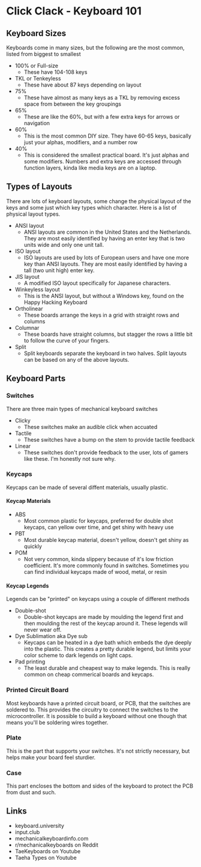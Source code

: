 # Click Clack - Keyboard 101

## Keyboard Sizes
Keyboards come in many sizes, but the following are the most common, listed from biggest to smallest

- 100% or Full-size
    - These have 104-108 keys
- TKL or Tenkeyless
    - These have about 87 keys depending on layout 
- 75% 
    - These have almost as many keys as a TKL by removing excess space from between the key groupings
- 65%
    - These are like the 60%, but with a few extra keys for arrows or navigation
- 60% 
    - This is the most common DIY size. They have 60-65 keys, basically just your alphas, modifiers, and a number row
- 40%
    - This is considered the smallest practical board. It's just alphas and some modifiers. Numbers and extra keys are accessed through function layers, kinda like media keys are on a laptop.

## Types of Layouts
There are lots of keyboard layouts, some change the physical layout of the keys and some just which key types which character. Here is a list of physical layout types.

- ANSI layout
    - ANSI layouts are common in the United States and the Netherlands. They are most easily identified by having an enter key that is two units wide and only one unit tall.
- ISO layout
    - ISO layouts are used by lots of European users and have one more key than ANSI layouts. They are most easily identified by having a tall (two unit high) enter key.
- JIS layout
    - A modified ISO layout specifically for Japanese characters.
- Winkeyless layout
    - This is the ANSI layout, but without a Windows key, found on the Happy Hacking Keyboard
- Ortholinear
    - These boards arrange the keys in a grid with straight rows and columns
- Columnar
    - These boards have straight columns, but stagger the rows a little bit to follow the curve of your fingers.
- Split
    - Split keyboards separate the keyboard in two halves. Split layouts can be based on any of the above layouts.

## Keyboard Parts

### Switches
There are three main types of mechanical keyboard switches

- Clicky
    - These switches make an audible click when accuated
- Tactile
    - These switches have a bump on the stem to provide tactile feedback
- Linear
    - These switches don't provide feedback to the user, lots of gamers like these. I'm honestly not sure why.

### Keycaps
Keycaps can be made of several diffent materials, usually plastic.

#### Keycap Materials

- ABS
    - Most common plastic for keycaps, preferred for double shot keycaps, can yellow over time, and get shiny with heavy use
- PBT
    - Most durable keycap material, doesn't yellow, doesn't get shiny as quickly
- POM
    - Not very common, kinda slippery because of it's low friction coefficient. It's more commonly found in switches.
Sometimes you can find individual keycaps made of wood, metal, or resin

#### Keycap Legends
Legends can be "printed" on keycaps using a couple of different methods

- Double-shot 
    - Double-shot keycaps are made by moulding the legend first and then moulding the rest of the keycap around it. These legends will never wear off.
- Dye Sublimation aka Dye sub
    - Keycaps can be heated in a dye bath which embeds the dye deeply into the plastic. This creates a pretty durable legend, but limits your color scheme to dark legends on light caps.
- Pad printing
    - The least durable and cheapest way to make legends. This is really common on cheap commerical boards and keycaps.

### Printed Circuit Board
Most keyboards have a printed circuit board, or PCB, that the switches are soldered to. This provides the circuitry to connect the switches to the microcontroller. It is possible to build a keyboard without one though that means you'll be soldering wires together.

### Plate 
This is the part that supports your switches. It's not strictly necessary, but helps make your board feel sturdier.

### Case
This part encloses the bottom and sides of the keyboard to protect the PCB from dust and such.

## Links
- keyboard.university
- input.club
- mechanicalkeyboardinfo.com
- r/mechanicalkeyboards on Reddit
- TaeKeyboards on Youtube
- Taeha Types on Youtube
